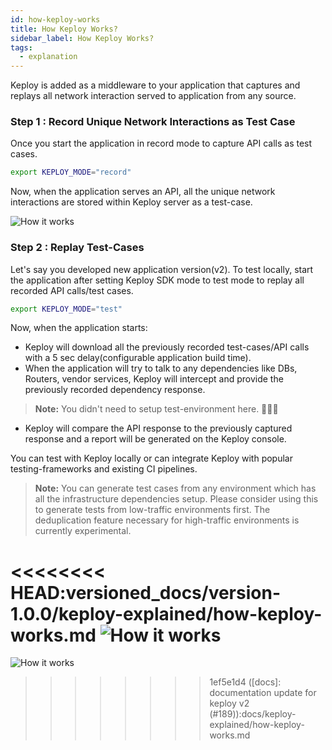 ```yaml
---
id: how-keploy-works
title: How Keploy Works?
sidebar_label: How Keploy Works?
tags:
  - explanation
---
```


Keploy is added as a middleware to your application that captures and replays all network interaction served to application from any source.

### Step 1 : Record Unique Network Interactions as Test Case

Once you start the application in record mode to capture API calls as test cases.

```bash
export KEPLOY_MODE="record"
```

Now, when the application serves an API, all the unique network interactions are stored within Keploy server as a test-case.

![How it works](/gif/how-keploy-works.gif)

### Step 2 : Replay Test-Cases

Let's say you developed new application version(v2). To test locally, start the application after setting Keploy SDK mode to test mode to replay all recorded API calls/test cases.

```bash
export KEPLOY_MODE="test"
```

Now, when the application starts:

- Keploy will download all the previously recorded test-cases/API calls with a 5 sec delay(configurable application build time).
- When the application will try to talk to any dependencies like DBs, Routers, vendor services, Keploy will intercept and provide the previously recorded dependency response.

> **Note:** You didn't need to setup test-environment here. 🙅🏻‍♀️

- Keploy will compare the API response to the previously captured response and a report will be generated on the Keploy console.

You can test with Keploy locally or can integrate Keploy with popular testing-frameworks and existing CI pipelines.

> **Note:** You can generate test cases from any environment which has all the infrastructure dependencies setup. Please consider using this to generate tests from low-traffic environments first. The deduplication feature necessary for high-traffic environments is currently experimental.

<<<<<<<< HEAD:versioned_docs/version-1.0.0/keploy-explained/how-keploy-works.md
![How it works](/gif/record-replay.gif)
========
![How it works](../../static/gif/record-replay.gif)
>>>>>>>> 1ef5e1d4 ([docs]: documentation update for keploy v2 (#189)):docs/keploy-explained/how-keploy-works.md
